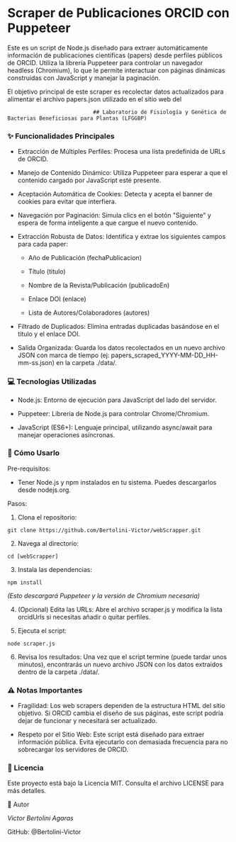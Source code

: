 # Scraper de Publicaciones ORCID con Puppeteer

Este es un script de Node.js diseñado para extraer automáticamente información de publicaciones científicas (papers) desde perfiles públicos de ORCID. Utiliza la librería Puppeteer para controlar un navegador headless (Chromium), lo que le permite interactuar con páginas dinámicas construidas con JavaScript y manejar la paginación.

El objetivo principal de este scraper es recolectar datos actualizados para alimentar el archivo papers.json utilizado en el sitio web del 

                               ## Laboratorio de Fisiología y Genética de Bacterias Beneficiosas para Plantas (LFGGBP)


### ✨ Funcionalidades Principales

* Extracción de Múltiples Perfiles: Procesa una lista predefinida de URLs de ORCID.

* Manejo de Contenido Dinámico: Utiliza Puppeteer para esperar a que el contenido cargado por JavaScript esté presente.

* Aceptación Automática de Cookies: Detecta y acepta el banner de cookies para evitar que interfiera.

* Navegación por Paginación: Simula clics en el botón "Siguiente" y espera de forma inteligente a que cargue el nuevo contenido.

* Extracción Robusta de Datos: Identifica y extrae los siguientes campos para cada paper:

     * Año de Publicación (fechaPublicacion)

     * Título (titulo)

     * Nombre de la Revista/Publicación (publicadoEn)

     * Enlace DOI (enlace)

     * Lista de Autores/Colaboradores (autores)

* Filtrado de Duplicados: Elimina entradas duplicadas basándose en el título y el enlace DOI.

* Salida Organizada: Guarda los datos recolectados en un nuevo archivo JSON con marca de tiempo (ej: papers_scraped_YYYY-MM-DD_HH-mm-ss.json) en la carpeta ./data/.

### 💻 Tecnologías Utilizadas

* Node.js: Entorno de ejecución para JavaScript del lado del servidor.

* Puppeteer: Librería de Node.js para controlar Chrome/Chromium.

* JavaScript (ES6+): Lenguaje principal, utilizando async/await para manejar operaciones asíncronas.

### 🚀 Cómo Usarlo

Pre-requisitos:

* Tener Node.js y npm instalados en tu sistema. Puedes descargarlos desde nodejs.org.

Pasos:

1. Clona el repositorio:
~~~
git clone https://github.com/Bertolini-Victor/webScrapper.git
~~~

2. Navega al directorio:
~~~
cd [webScrapper]
~~~

3. Instala las dependencias:
~~~
npm install
~~~

*(Esto descargará Puppeteer y la versión de Chromium necesaria)*

4. (Opcional) Edita las URLs: Abre el archivo scraper.js y modifica la lista orcidUrls si necesitas añadir o quitar perfiles.

5. Ejecuta el script:
~~~
node scraper.js
~~~

6. Revisa los resultados: Una vez que el script termine (puede tardar unos minutos), encontrarás un nuevo archivo JSON con los datos extraídos dentro de la carpeta ./data/.

### ⚠️ Notas Importantes

* Fragilidad: Los web scrapers dependen de la estructura HTML del sitio objetivo. Si ORCID cambia el diseño de sus páginas, este script podría dejar de funcionar y necesitará ser actualizado.

* Respeto por el Sitio Web: Este script está diseñado para extraer información pública. Evita ejecutarlo con demasiada frecuencia para no sobrecargar los servidores de ORCID.

### 📄 Licencia

Este proyecto está bajo la Licencia MIT. Consulta el archivo LICENSE para más detalles.

👤 Autor

*Victor Bertolini Agaras*

GitHub: @Bertolini-Victor

